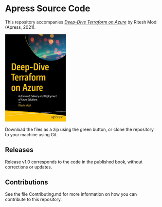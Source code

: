 # Apress Source Code

This repository accompanies [*Deep-Dive Terraform on Azure*](https://www.apress.com/9781484273272) by Ritesh Modi (Apress, 2021).

[comment]: #cover
![Cover image](9781484273272.jpg)

Download the files as a zip using the green button, or clone the repository to your machine using Git.

## Releases

Release v1.0 corresponds to the code in the published book, without corrections or updates.

## Contributions

See the file Contributing.md for more information on how you can contribute to this repository.